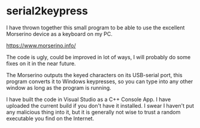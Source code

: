 # serial2keypress

I have thrown together this small program to be able to use the excellent Morserino device as a keyboard on my PC.

https://www.morserino.info/

The code is ugly, could be improved in lot of ways, I will probably do some fixes on it in the near future.

The Morserino outputs the keyed characters on its USB-serial port, this program converts it to Windows keypresses, so you can type into any other window as long as the program is running.

I have built the code in Visual Studio as a C++ Console App. I have uploaded the current build if you don't have it installed. I swear I haven't put any malicious thing into it, but it is generally not wise to trust a random executable you find on the Internet.
